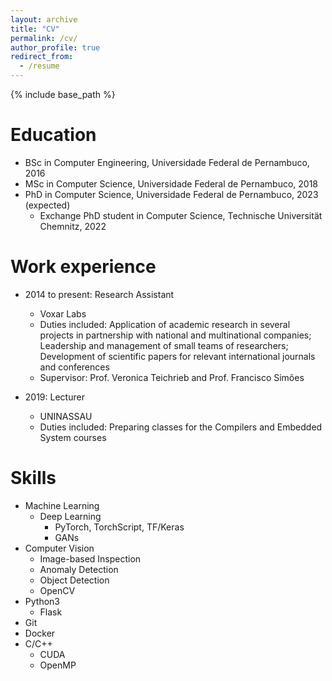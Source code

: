```yaml
---
layout: archive
title: "CV"
permalink: /cv/
author_profile: true
redirect_from:
  - /resume
---
```


{% include base_path %}

Education
======
* BSc in Computer Engineering, Universidade Federal de Pernambuco, 2016
* MSc in Computer Science, Universidade Federal de Pernambuco, 2018
* PhD in Computer Science, Universidade Federal de Pernambuco, 2023 (expected)
  * Exchange PhD student in Computer Science, Technische Universität Chemnitz, 2022 

Work experience
======
* 2014 to present: Research Assistant
  * Voxar Labs
  * Duties included: Application of academic research in several projects in partnership with national and multinational companies; Leadership and management of small teams of researchers; Development of scientific papers for relevant international journals and conferences
  * Supervisor: Prof. Veronica Teichrieb and Prof. Francisco Simões

* 2019: Lecturer
  * UNINASSAU
  * Duties included: Preparing classes for the Compilers and Embedded System courses
  
Skills
======

* Machine Learning
  * Deep Learning
    * PyTorch, TorchScript, TF/Keras
    * GANs
* Computer Vision
  * Image-based Inspection
  * Anomaly Detection
  * Object Detection
  * OpenCV
* Python3
  * Flask
* Git
* Docker
* C/C++
  * CUDA
  * OpenMP

<!-- Publications
======
  <ul>{% for post in site.publications %}
    {% include archive-single-cv.html %}
  {% endfor %}</ul>
  
Talks
======
  <ul>{% for post in site.talks %}
    {% include archive-single-talk-cv.html %}
  {% endfor %}</ul>
  
Teaching
======
  <ul>{% for post in site.teaching %}
    {% include archive-single-cv.html %}
  {% endfor %}</ul>
  
Service and leadership
======
* Currently signed in to 43 different slack teams -->
